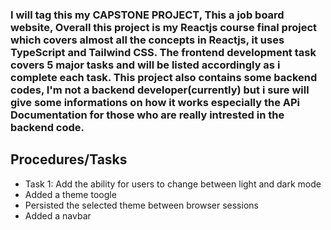 ### I will tag this my CAPSTONE PROJECT, This a job board website, Overall this project is my Reactjs course final project which covers almost all the concepts in Reactjs, it uses TypeScript and Tailwind CSS. The frontend development task covers 5 major tasks and will be listed accordingly as i complete each task. This project also contains some backend codes, I'm not a backend developer(currently) but i sure will give some informations on how it works especially the APi Documentation for those who are really intrested in the backend code.

## Procedures/Tasks

- Task 1: Add the ability for users to change between light and dark mode
- Added a theme toogle
- Persisted the selected theme between browser sessions
- Added a navbar
